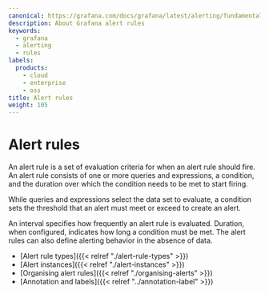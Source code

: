```yaml
---
canonical: https://grafana.com/docs/grafana/latest/alerting/fundamentals/alert-rules/
description: About Grafana alert rules
keywords:
  - grafana
  - alerting
  - rules
labels:
  products:
    - cloud
    - enterprise
    - oss
title: Alert rules
weight: 105
---
```


# Alert rules

An alert rule is a set of evaluation criteria for when an alert rule should fire. An alert rule consists of one or more queries and expressions, a condition, and the duration over which the condition needs to be met to start firing.

While queries and expressions select the data set to evaluate, a condition sets the threshold that an alert must meet or exceed to create an alert.

An interval specifies how frequently an alert rule is evaluated. Duration, when configured, indicates how long a condition must be met. The alert rules can also define alerting behavior in the absence of data.

- [Alert rule types]({{< relref "./alert-rule-types" >}})
- [Alert instances]({{< relref "./alert-instances" >}})
- [Organising alert rules]({{< relref "./organising-alerts" >}})
- [Annotation and labels]({{< relref "../annotation-label" >}})
